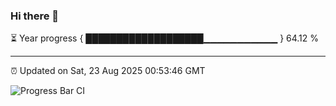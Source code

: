 ### Hi there 👋

⏳ Year progress { ███████████████████▁▁▁▁▁▁▁▁▁▁▁ } 64.12 %

---

⏰ Updated on Sat, 23 Aug 2025 00:53:46 GMT

![Progress Bar CI](https://github.com/Shyam-Makwana/GitHub-Actions-Demo/workflows/Progress%20Bar%20CI/badge.svg)
